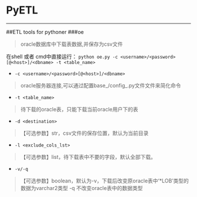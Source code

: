 # PyETL
***
##ETL tools for pythoner
###oe
>oracle数据库中下载表数据,并保存为csv文件

在shell 或者 cmd中直接运行：
`python oe.py -c <username>/<password>[@<host>]/<dbname> -t <table_name>`

* `-c <username>/<password>[@<host>]/<dbname>` 
>oracle服务器连接,可以通过配置base_/config_.py文件文件来简化命令

* `-t <table_name>`
>待下载的oracle表，只能下载当前oracle用户下的表

* `-d <destination>`
>【可选参数】str，csv文件的保存位置，默认为当前目录

* `-l <exclude_cols_lst>`
>【可选参数】list，待下载表中不要的字段，默认全部下载。

* `-v/-q`
>【可选参数】boolean，默认为-v，下载后改变原oracle表中‘*LOB’类型的数据为varchar2类型
-q 不改变oracle表中的数据类型


